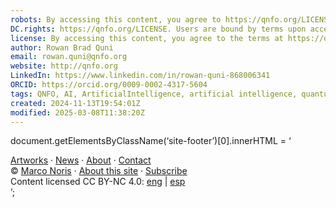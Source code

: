 ```yaml
---
robots: By accessing this content, you agree to https://qnfo.org/LICENSE. Non-commercial use only. Attribution required.
DC.rights: https://qnfo.org/LICENSE. Users are bound by terms upon access.
license: By accessing this content, you agree to the terms at https://qnfo.org/LICENSE
author: Rowan Brad Quni
email: rowan.quni@qnfo.org
website: http://qnfo.org
LinkedIn: https://www.linkedin.com/in/rowan-quni-868006341
ORCID: https://orcid.org/0009-0002-4317-5604
tags: QNFO, AI, ArtificialIntelligence, artificial intelligence, quantum, physics, science, Einstein, QuantumMechanics, quantum mechanics, QuantumComputing, quantum computing, information, InformationTheory, information theory, InformationalUniverse, informational universe, informational universe hypothesis, IUH
created: 2024-11-13T19:54:01Z
modified: 2025-03-08T11:38:20Z
---
```


document.getElementsByClassName(‘site-footer’)[0].innerHTML = ‘<div class="social"><a href="mailto:hola+lab@marconoris.com" title="Contact me" target="_blank"></a></div><div class="foot-links"><a href="http://marconoris.com" target="_blank">Artworks</a> · <a href="https://lab.marconoris.com/news">News</a> · <a href="https://marconoris.com/about" target="_blank">About</a> · <a href="https://lab.marconoris.com/info#Contact">Contact</a></div><div class="credits">© <a href="https://lab.marconoris.com/marconoris" title="About Marco Noris">Marco Noris</a> · <a href="https://lab.marconoris.com/info">About this site</a> · <a href="https://lab.marconoris.com/contacto#Recibe+mis+actualizaciones">Subscribe</a><br />Content licensed CC BY-NC 4.0: <a href="https://creativecommons.org/licenses/by-nc/4.0/" target="_blank">eng</a> | <a href="https://creativecommons.org/licenses/by-nc/4.0/deed.es" target="_blank">esp</a></div>’;
